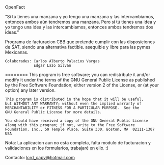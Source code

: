 OpenFact

"Si tú tienes una manzana y yo tengo una manzana y las intercambiamos, entonces ambos aún tendremos una manzana. Pero si tú tienes una idea y yo tengo una idea y las intercambiamos, entonces ambos tendremos dos ideas."

Programa de facturacion CBB que pretende cumplir con las disposiciones de SAT,
siendo una alternativa factible. asequible y libre para las pymes Mexicanas.

    Colaborades: Carlos Alberto Palacios Vargas
                 Edgar Lazo Silvan
========
    This program is free software; you can redistribute it and/or modify
    it under the terms of the GNU General Public License as published by
    the Free Software Foundation; either version 2 of the License, or
    (at your option) any later version.

    This program is distributed in the hope that it will be useful,
    but WITHOUT ANY WARRANTY; without even the implied warranty of
    MERCHANTABILITY or FITNESS FOR A PARTICULAR PURPOSE.  See the
    GNU General Public License for more details.

    You should have received a copy of the GNU General Public License
    along with this program; if not, write to the Free Software
    Foundation, Inc., 59 Temple Place, Suite 330, Boston, MA  02111-1307  USA
  


Nota: La aplicacion aun no esta completa, falta modulo de facturacion y validaciones en los formularios, trabajaré 
en ello. :)

Contacto: lord_capv@hotmail.com
